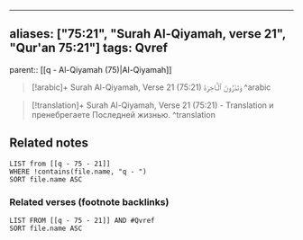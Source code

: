 
---
aliases: ["75:21", "Surah Al-Qiyamah, verse 21", "Qur'an 75:21"]
tags: Qvref
---

parent:: [[q - Al-Qiyamah (75)|Al-Qiyamah]]

> [!arabic]+ Surah Al-Qiyamah, Verse 21 (75:21)
> <span class="quran-arabic">وَتَذَرُونَ ٱلْـَٔاخِرَةَ</span>
^arabic

> [!translation]+ Surah Al-Qiyamah, Verse 21 (75:21) - Translation
> и пренебрегаете Последней жизнью.
^translation



## Related notes
```dataview
LIST from [[q - 75 - 21]]
WHERE !contains(file.name, "q - ")
SORT file.name ASC
```

### Related verses (footnote backlinks)
```dataview
LIST FROM [[q - 75 - 21]] AND #Qvref
SORT file.name ASC
```

